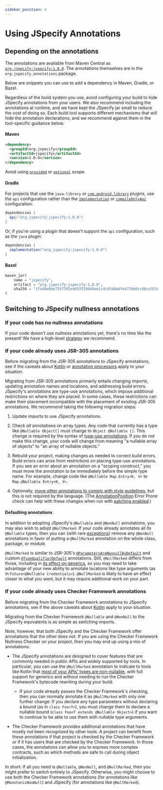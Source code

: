 ```yaml
---
sidebar_position: 4
---
```


# Using JSpecify Annotations

## Depending on the annotations

The annotations are available from Maven Central as
[`org.jspecify:jspecify:1.0.0`](https://repo1.maven.org/maven2/org/jspecify/jspecify/1.0.0/).
The annotations themselves are in the `org.jspecify.annotations` package.

Below are snippets you can use to add a dependency in Maven, Gradle, or Bazel.

Regardless of the build system you use, avoid configuring your build to hide
JSpecify annotations from your users. We also recommend including the
annotations at runtime, and we have kept the JSpecify jar small to reduce the
cost of doing so. Each build tool supports different mechanisms that will hide
the annotation declarations, and we recommend against them in the tool-specific
guidance below.

#### Maven

```xml
<dependency>
  <groupId>org.jspecify</groupId>
  <artifactId>jspecify</artifactId>
  <version>1.0.0</version>
</dependency>
```

Avoid using [`provided`] or [`optional`] scope.

#### Gradle

For projects that use the `java-library` or
[`com.android.library`](https://developer.android.com/studio/projects/android-library)
plugins, use the `api` configuration rather than the [`implementation`] or
[`compileOnlyApi`] configuration:

```groovy
dependencies {
  api("org.jspecify:jspecify:1.0.0")
}
```

Or, if you're using a plugin that doesn't support the `api` configuration, such
as the `java` plugin:

```groovy
dependencies {
  implementation("org.jspecify:jspecify:1.0.0")
}
```

#### Bazel

```python
maven_jar(
    name = "jspecify",
    artifact = "org.jspecify:jspecify:1.0.0",
    sha256 = "1fad6e6be7557781e4d33729d49ae1cdc8fdda6fe477bb0cc68ce351eafdfbab",
)
```

## Switching to JSpecify nullness annotations

### If your code has no nullness annotations

If your code doesn't use nullness annotations yet, there's no time like the
present! We have a high-level [strategy](/docs/applying) we recommend.

### If your code already uses JSR-305 annotations

Before migrating from the JSR-305 annotations to JSpecify annotations, see if
the caveats about [Kotlin][Kotlin-caveats] or
[annotation processors](/docs/whether#annotation-processors) apply to your
situation.

Migrating from JSR-305 annotations primarily entails changing imports, updating
annotation names and locations, and addressing build errors. JSpecify's
annotations are type-use annotations, which impose additional restrictions on
where they are placed. In some cases, these restrictions can make their
placement incompatible with the placement of existing JSR-305 annotations. We
recommend taking the following migration steps:

1.  Update imports to use JSpecify annotations.

1.  Check *all* annotations on array types. Any code that currently has a type
    like `@Nullable Object[]` must change to `Object @Nullable []`. This change
    is required by the syntax of [type-use annotations]. If you do *not* make
    this change, your code will change from meaning "a nullable array of
    objects" to "an array of nullable objects."

1.  Rebuild your project, making changes as needed to correct build errors.
    Build errors can arise from restrictions on placing type-use annotations. If
    you see an error about an annotation on a "scoping construct," you must move
    the annotation to be immediately before the simple type name. For example,
    change code like `@Nullable Map.Entry<K, V>` to `Map.@Nullable Entry<K, V>`.

1.  Optionally,
    [move other annotations to comply with style guidelines](https://google.github.io/styleguide/javaguide.html#s4.8.5-annotations),
    but this is not required by the language. (The
    [AnnotationPosition](https://errorprone.info/bugpattern/AnnotationPosition)
    Error Prone check can help with these changes when run with
    [patching enabled](https://errorprone.info/docs/patching).)

#### Defaulting annotations

In addition to adopting JSpecify's `@Nullable` and `@NonNull` annotations, you
may also wish to adopt `@NullMarked`. If your code already annotates all its
`@Nullable` types, then you can (with rare
[exceptions](https://jspecify.dev/docs/api/org/jspecify/annotations/NonNull.html#projection))
remove any `@NonNull` annotations in favor of putting a `@NullMarked` annotation
on the whole class, package, or module.

`@NullMarked` is similar to JSR-305's [`@ParametersAreNonnullByDefault`] and
custom [`@TypeQualifierDefault`] annotations. Still, `@NullMarked` differs from
those, including in [its effect on generics](/docs/user-guide#generics), so you
may need to take advantage of your new ability to annotate locations like type
arguments (as in `Future<@Nullable Credentials>`). `@NullMarked` is likely to
have an effect closer to what you want, but it may require additional work on
your part.

### If your code already uses Checker Framework annotations

Before migrating from the Checker Framework annotations to JSpecify annotations,
see if the above caveats about [Kotlin][Kotlin-caveats] apply to your situation.

Migrating from the Checker Framework `@Nullable` and `@NonNull` to the JSpecify
equivalents is as simple as switching imports.

Note, however, that both JSpecify and the Checker Framework offer annotations
that the other does not. If you are using the Checker Framework Nullness Checker
on your project, then you may end up using a mix of annotations:

*   The JSpecify annotations are designed to cover features that are commonly
    needed in public APIs and widely supported by tools. In particular, you can
    use the `@NullMarked` annotation to indicate to tools like Kotlin that
    [most of your APIs' types are non-nullable](https://jspecify.dev/docs/api/org/jspecify/annotations/NullMarked.html#effects),
    with full support for generics and without needing to run the Checker
    Framework's bytecode rewriting during your build.

    *   If your code already passes the Checker Framework's checking, then you
        can normally annotate it as `@NullMarked` with only one further change:
        If you declare any type parameters without declaring a bound (as in
        `class Foo<T>`), you must change them to declare a nullable bound
        (`class Foo<T extends @Nullable Object>`) if you want to continue to be
        able to use them with nullable type arguments.

*   The Checker Framework provides additional annotations that have mostly not
    been recognized by other tools. A project can benefit from these annotations
    if that project is checked by the Checker Framework or if it has users that
    are checked by the Checker Framework. In those cases, the annotations can
    allow you to express more complex contracts, such as which methods are safe
    to call during object initialization.

In short: If all you need is `@Nullable`, `@NonNull`, and `@NullMarked`, then
you might prefer to switch entirely to JSpecify. Otherwise, you might choose to
use both the Checker Framework annotations (for annotations like
`@MonotonicNonNull`) and JSpecify (for annotations like `@NullMarked`).

[`@ParametersAreNonnullByDefault`]: https://www.javadoc.io/doc/com.google.code.findbugs/jsr305/3.0.1/javax/annotation/ParametersAreNonnullByDefault.html
[`@TypeQualifierDefault`]: https://github.com/Kotlin/KEEP/blob/master/proposals/jsr-305-custom-nullability-qualifiers.md#type-qualifier-default
[`compileOnlyApi`]: https://docs.gradle.org/current/userguide/java_library_plugin.html#sec:java_library_configurations_graph
[`implementation`]: https://docs.gradle.org/current/userguide/java_library_plugin.html#sec:java_library_configurations_graph
[`optional`]: https://maven.apache.org/guides/introduction/introduction-to-optional-and-excludes-dependencies.html
[`provided`]: https://maven.apache.org/guides/introduction/introduction-to-dependency-mechanism.html#dependency-scope
[Kotlin-caveats]: /docs/whether#kotlin
[type-use annotations]: https://www.oracle.com/technical-resources/articles/java/ma14-architect-annotations.html#:~:text=Applying%20Type%20Annotations
